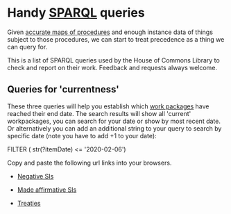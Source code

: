 # Handy [SPARQL](https://en.wikipedia.org/wiki/SPARQL) queries

Given [accurate maps of procedures](https://ukparliament.github.io/ontologies/procedure/procedure-ontology.html#flowcharts) and enough instance data of things subject to those procedures, we can start to treat precedence as a thing we can query for.

This is a list of SPARQL queries used by the House of Commons Library to check and report on their work. Feedback and requests always welcome.

## Queries for 'currentness'

These three queries will help you establish which [work packages](https://ukparliament.github.io/ontologies/procedure/procedure-ontology.html#d4e259) have reached their end date. The search results will show all 'current' workpackages, you can search for your date or show by most recent date. Or alternatively you can add an additional string to your query to search by specific date (note you have to add +1 to your date):
 
FILTER ( str(?itemDate) <= '2020-02-06')
 
Copy and paste the following url links into your browsers.
 
* [Negative SIs](https://api.parliament.uk/sparql#query=PREFIX+rdfs%3A+%3Chttp%3A%2F%2Fwww.w3.org%2F2000%2F01%2Frdf-schema%23%3E%0APREFIX+%3A+%3Chttps%3A%2F%2Fid.parliament.uk%2Fschema%2F%3E%0Aselect+%3FSI+%3FSIname+%3FworkPackage+%3Fproc+%3FprocStepName+%3FitemDate+where+%7B%0A+%3FSI+a+%3AStatutoryInstrumentPaper+.++%0A+++++%3FSI+rdfs%3Alabel+%3FSIname+.%0A%09%3FSI+%3AworkPackagedThingHasWorkPackage+%3FworkPackage+.%0A++%09%3FworkPackage+%3AworkPackageHasProcedure%2Frdfs%3Alabel+%3Fproc%0A++FILTER(%3Fproc+IN+(%22Made+negative%22%2C+%22Draft+negative%22))%0A++%3FworkPackage+%3AworkPackageHasBusinessItem%2F%3AbusinessItemHasProcedureStep+%3FprocStep+%3B%0A+++++++++++%3AworkPackageHasBusinessItem+%3FbusItem+.%0A++%3FbusItem+%3AbusinessItemHasProcedureStep%2Frdfs%3Alabel+%3FitemDate2%3B%0A+++++++++++%3AbusinessItemDate+%3FitemDate+.%0A++%3FprocStep+rdfs%3Alabel+%3FprocStepName.%0A++MINUS%7B%3FworkPackage+%3AworkPackageHasBusinessItem%2F%3AbusinessItemHasProcedureStep+%3FprocStep2+%3B%0A+++++++++++%3AworkPackageHasBusinessItem+%3FbusItem2+.%0A++%3FbusItem2+%3AbusinessItemHasProcedureStep%2Frdfs%3Alabel+%3FitemDate3%3B%0A+++++++++++%3AbusinessItemDate+%3FitemDate1+.%0A++++%3FprocStep2+rdfs%3Alabel+%3FprocStepName2+.+%0A++FILTER(%3FprocStepName2+IN+(%22Procedure+concluded+in+the+House+of+Commons+and+the+House+of+Lords%22%2C+%22Procedure+concluded+in+the+House+of+Commons%22))%0A++++FILTER(%3FitemDate3+IN+(%22Procedure+concluded+in+the+House+of+Commons+and+the+House+of+Lords%22%2C+%22Procedure+concluded+in+the+House+of+Commons%22))%0A++++%0A++%7D%0A++FILTER(%3FprocStepName+IN+(%22Objection+period+ends%22))%0A++FILTER(%3FitemDate2+IN+(%22Objection+period+ends%22))%0A++%0A+++%0A%7D%0A&contentTypeConstruct=text%2Fturtle&contentTypeSelect=application%2Fsparql-results%2Bjson&endpoint=https%3A%2F%2Fapi.parliament.uk%2Fsparql&requestMethod=POST&tabTitle=Negative+-+objection+period+end&headers=%7B%7D&outputFormat=table)
 
* [Made affirmative SIs](https://api.parliament.uk/sparql#query=PREFIX+rdfs%3A+%3Chttp%3A%2F%2Fwww.w3.org%2F2000%2F01%2Frdf-schema%23%3E%0APREFIX+%3A+%3Chttps%3A%2F%2Fid.parliament.uk%2Fschema%2F%3E%0Aselect+%3FSI+%3FSIname+%3FworkPackage+%3Fproc+%3FprocStepName+%3FitemDate+where+%7B%0A+%3FSI+a+%3AStatutoryInstrumentPaper+.++%0A+++++%3FSI+rdfs%3Alabel+%3FSIname+.%0A%09%3FSI+%3AworkPackagedThingHasWorkPackage+%3FworkPackage+.%0A++%09%3FworkPackage+%3AworkPackageHasProcedure%2Frdfs%3Alabel+%3Fproc%0A++FILTER(%3Fproc+IN+(%22Made+affirmative%22))%0A++%3FworkPackage+%3AworkPackageHasBusinessItem%2F%3AbusinessItemHasProcedureStep+%3FprocStep+%3B%0A+++++++++++%3AworkPackageHasBusinessItem+%3FbusItem+.%0A++%3FbusItem+%3AbusinessItemHasProcedureStep%2Frdfs%3Alabel+%3FitemDate2%3B%0A+++++++++++%3AbusinessItemDate+%3FitemDate+.%0A++%3FprocStep+rdfs%3Alabel+%3FprocStepName.%0A++MINUS%7B%3FworkPackage+%3AworkPackageHasBusinessItem%2F%3AbusinessItemHasProcedureStep+%3FprocStep2+%3B%0A+++++++++++%3AworkPackageHasBusinessItem+%3FbusItem2+.%0A++%3FbusItem2+%3AbusinessItemHasProcedureStep%2Frdfs%3Alabel+%3FitemDate3%3B%0A+++++++++++%3AbusinessItemDate+%3FitemDate1+.%0A++++%3FprocStep2+rdfs%3Alabel+%3FprocStepName2+.+%0A++FILTER(%3FprocStepName2+IN+(%22Procedure+concluded+in+the+House+of+Commons+and+the+House+of+Lords%22%2C+%22Procedure+concluded+in+the+House+of+Commons%22))%0A++++FILTER(%3FitemDate3+IN+(%22Procedure+concluded+in+the+House+of+Commons+and+the+House+of+Lords%22%2C+%22Procedure+concluded+in+the+House+of+Commons%22))%0A++++%0A++%7D%0A++FILTER(%3FprocStepName+IN+(%22Approval+period+ends%22))%0A++FILTER(%3FitemDate2+IN+(%22Approval+period+ends%22))%0A++%0A+++%0A%7D%0A&contentTypeConstruct=text%2Fturtle&contentTypeSelect=application%2Fsparql-results%2Bjson&endpoint=https%3A%2F%2Fapi.parliament.uk%2Fsparql&requestMethod=POST&tabTitle=Query&headers=%7B%7D&outputFormat=table)
 
* [Treaties](https://api.parliament.uk/sparql#query=PREFIX+rdfs%3A+%3Chttp%3A%2F%2Fwww.w3.org%2F2000%2F01%2Frdf-schema%23%3E%0APREFIX+%3A+%3Chttps%3A%2F%2Fid.parliament.uk%2Fschema%2F%3E%0Aselect+%3FTreaty+%3FTreatyname+%3FLeadOrg+%3FSeriesmembership+%3FworkPackage+%3FprocStepName+%3FitemDate+where+%7B%0A+%3FTreaty+a+%3ATreaty+.++%0A+++++%3FTreaty+rdfs%3Alabel+%3FTreatyname+.%0A++OPTIONAL%7B+%3FTreaty+%3AtreatyHasLeadGovernmentOrganisation%2F+rdfs%3Alabel+%3FLeadOrg+.%7D+%0A++OPTIONAL+%7B%3FTreaty+%3AtreatyHasSeriesMembership%2F+%3AseriesItemCitation+%3FSeriesmembership.%7D%0A%09%3FTreaty+%3AworkPackagedThingHasWorkPackage+%3FworkPackage+.%0A++%09%3FworkPackage+%3AworkPackageHasProcedure%2Frdfs%3Alabel+%3Fproc%0A++FILTER(%3Fproc+IN+(%22Treaties+subject+to+the+Constitutional+Reform+and+Governance+Act+2010%22))%0A++%3FworkPackage+%3AworkPackageHasBusinessItem%2F%3AbusinessItemHasProcedureStep+%3FprocStep+%3B%0A+++++++++++%3AworkPackageHasBusinessItem+%3FbusItem+.%0A++%3FbusItem+%3AbusinessItemHasProcedureStep%2Frdfs%3Alabel+%3FitemDate2%3B%0A+++++++++++%3AbusinessItemDate+%3FitemDate+.%0A++%3FprocStep+rdfs%3Alabel+%3FprocStepName.%0A+++MINUS%7B%3FworkPackage+%3AworkPackageHasBusinessItem%2F%3AbusinessItemHasProcedureStep+%3FprocStep2+%3B%0A+++++++++++%3AworkPackageHasBusinessItem+%3FbusItem2+.%0A++%3FbusItem2+%3AbusinessItemHasProcedureStep%2Frdfs%3Alabel+%3FitemDate3%3B%0A+++++++++++%3AbusinessItemDate+%3FitemDate1+.%0A++++%3FprocStep2+rdfs%3Alabel+%3FprocStepName2+.+%0A++++FILTER(%3FprocStepName2+IN+(%22Parliamentary+procedure+concluded%2C+government+cannot+ratify+treaty%22%2C+%22Parliamentary+procedure+concluded%2C+government+can+ratify+treaty%22))%0A++++FILTER(%3FitemDate3+IN+(%22Parliamentary+procedure+concluded%2C+government+cannot+ratify+treaty%22%2C+%22Parliamentary+procedure+concluded%2C+government+can+ratify+treaty%22))++%0A++%7D%0A++FILTER(%3FprocStepName+IN+(%22Objection+period+A+ends%22))%0A++FILTER(%3FitemDate2+IN+(%22Objection+period+A+ends%22))%0A+++%7D%0A&contentTypeConstruct=text%2Fturtle&contentTypeSelect=application%2Fsparql-results%2Bjson&endpoint=https%3A%2F%2Fapi.parliament.uk%2Fsparql&requestMethod=POST&tabTitle=Query&headers=%7B%7D&outputFormat=table)